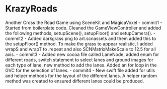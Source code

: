 # KrazyRoads
Another Cross the Road Game using SceneKit and MagicaVoxel - 
commit1 - Started from boilerplate code. Cleaned the GameViewController and added the following methods, setupScene(), setupFloor() and 
setupCamera(). -
commit2 - Added darkgrass.png to art.scnassets and them added this to the setupFloor() method. To make the grass to appear realistic, I added wrapS and wrapT to .repeat and also SCNMatrixMakeScale to 12.5 for all axis. -
commit3 - Added new cocoa file called LaneNode, added enum for different roads, switch statement to select lanes and ground images for 
each type of lane, new method to add the lanes. Added an for loop in the GVC for the selection of lanes. - 
commit4 - New swift file added for utils and helper methods for the layout of the different lanes. A helper random method was created
to ensured different lanes could be produced.

